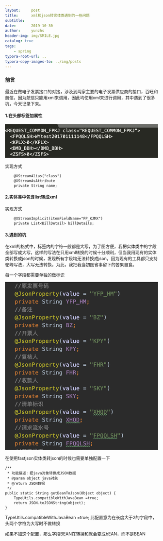 ```yaml
---
layout:     post
title:      xml和json转实体类遇到的一些问题
subtitle:   
date:       2019-10-30
author:     yunzhs
header-img: img/SMILE.jpg
catalog: true
tags:
    - spring
typora-root-url: ..
typora-copy-images-to: ../img/posts
---
```


### 前言

​		最近在做电子发票接口的对接，涉及到两家主要的电子发票供应商的接口，百旺和航信，因为航信只能用xml来调用，因此均使用xml来进行调用，其中遇到了很多坑，今天记录下来。

#### 1.在头部标签加属性

![image-20191030141717078](/img/posts/image-20191030141717078.png)

实现方式

```
    @XStreamAlias("class")
    @XStreamAsAttribute
    private String name;
```



#### 2.实体类中包含list转成xml

实现方式

```
    @XStreamImplicit(itemFieldName="FP_KJMX")
    private List<BillDetail> billDetails;
```



#### 3.遇到的坑

​		在xml的格式中，标签内的字符一般都是大写，为了图方便，我把实体类中的字段全部写成大写，这样的写法在只用xml转换的时候十分顺利，但当我用现有的实体类转换成json的时候，发现所有字段均无法转换成json，因为现有的工具都只支持驼峰写法，大写无法转换，为此，我把我当初图省事留下的苦果自食。

每一个字段都需要单独的做标识

![image-20191030143813967](/img/posts/image-20191030143813967.png)

在使用fastjson实体类转json的时候也需要单独配置一下

```
/**
 * 功能描述：把java对象转换成JSON数据
 * @param object java对象
 * @return JSON数据
 */
public static String getBeanToJson(Object object) {
    TypeUtils.compatibleWithJavaBean =true;
    return JSON.toJSONString(object);
}
```

TypeUtils.compatibleWithJavaBean =true; 此配置意为在长度大于2的字段中，头两个字符为大写时不做转换

如果不加这个配置，那么字段BEAN在转换和就会变成bEAN，而不是BEAN